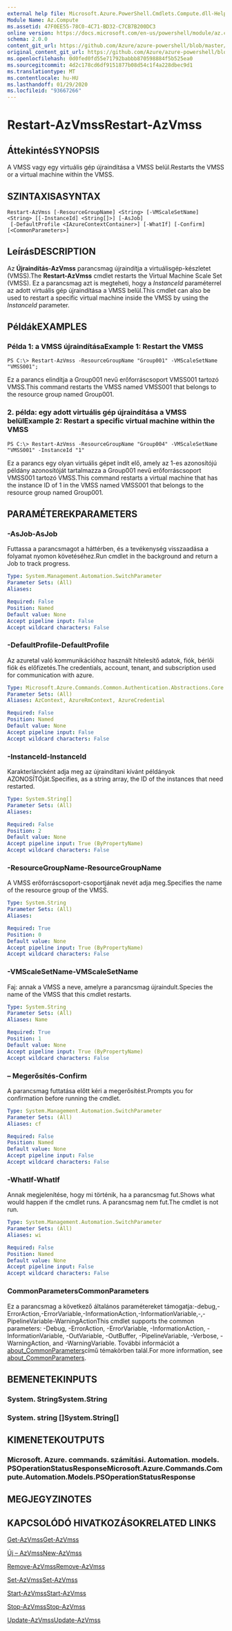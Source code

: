 ```yaml
---
external help file: Microsoft.Azure.PowerShell.Cmdlets.Compute.dll-Help.xml
Module Name: Az.Compute
ms.assetid: 47F0EE55-78C0-4C71-BD32-C7CB7B200DC3
online version: https://docs.microsoft.com/en-us/powershell/module/az.compute/restart-azvmss
schema: 2.0.0
content_git_url: https://github.com/Azure/azure-powershell/blob/master/src/Compute/Compute/help/Restart-AzVmss.md
original_content_git_url: https://github.com/Azure/azure-powershell/blob/master/src/Compute/Compute/help/Restart-AzVmss.md
ms.openlocfilehash: 0d0fed0fd55e71792babbb870598884f5b525ea0
ms.sourcegitcommit: 4d2c178cd6df9151877b08d54c1f4a228dbec9d1
ms.translationtype: MT
ms.contentlocale: hu-HU
ms.lasthandoff: 01/29/2020
ms.locfileid: "93667266"
---
```

# <span data-ttu-id="3ee1e-101">Restart-AzVmss</span><span class="sxs-lookup"><span data-stu-id="3ee1e-101">Restart-AzVmss</span></span>

## <span data-ttu-id="3ee1e-102">Áttekintés</span><span class="sxs-lookup"><span data-stu-id="3ee1e-102">SYNOPSIS</span></span>
<span data-ttu-id="3ee1e-103">A VMSS vagy egy virtuális gép újraindítása a VMSS belül.</span><span class="sxs-lookup"><span data-stu-id="3ee1e-103">Restarts the VMSS or a virtual machine within the VMSS.</span></span>

## <span data-ttu-id="3ee1e-104">SZINTAXISA</span><span class="sxs-lookup"><span data-stu-id="3ee1e-104">SYNTAX</span></span>

```
Restart-AzVmss [-ResourceGroupName] <String> [-VMScaleSetName] <String> [[-InstanceId] <String[]>] [-AsJob]
 [-DefaultProfile <IAzureContextContainer>] [-WhatIf] [-Confirm] [<CommonParameters>]
```

## <span data-ttu-id="3ee1e-105">Leírás</span><span class="sxs-lookup"><span data-stu-id="3ee1e-105">DESCRIPTION</span></span>
<span data-ttu-id="3ee1e-106">Az **Újraindítás-AzVmss** parancsmag újraindítja a virtuálisgép-készletet (VMSS).</span><span class="sxs-lookup"><span data-stu-id="3ee1e-106">The **Restart-AzVmss** cmdlet restarts the Virtual Machine Scale Set (VMSS).</span></span>
<span data-ttu-id="3ee1e-107">Ez a parancsmag azt is megteheti, hogy a *InstanceId* paraméterrel az adott virtuális gép újraindítása a VMSS belül.</span><span class="sxs-lookup"><span data-stu-id="3ee1e-107">This cmdlet can also be used to restart a specific virtual machine inside the VMSS by using the *InstanceId* parameter.</span></span>

## <span data-ttu-id="3ee1e-108">Példák</span><span class="sxs-lookup"><span data-stu-id="3ee1e-108">EXAMPLES</span></span>

### <span data-ttu-id="3ee1e-109">Példa 1: a VMSS újraindítása</span><span class="sxs-lookup"><span data-stu-id="3ee1e-109">Example 1: Restart the VMSS</span></span>
```
PS C:\> Restart-AzVmss -ResourceGroupName "Group001" -VMScaleSetName "VMSS001";
```

<span data-ttu-id="3ee1e-110">Ez a parancs elindítja a Group001 nevű erőforráscsoport VMSS001 tartozó VMSS.</span><span class="sxs-lookup"><span data-stu-id="3ee1e-110">This command restarts the VMSS named VMSS001 that belongs to the resource group named Group001.</span></span>

### <span data-ttu-id="3ee1e-111">2. példa: egy adott virtuális gép újraindítása a VMSS belül</span><span class="sxs-lookup"><span data-stu-id="3ee1e-111">Example 2: Restart a specific virtual machine within the VMSS</span></span>
```
PS C:\> Restart-AzVmss -ResourceGroupName "Group004" -VMScaleSetName "VMSS001" -InstanceId "1"
```

<span data-ttu-id="3ee1e-112">Ez a parancs egy olyan virtuális gépet indít elő, amely az 1-es azonosítójú példány azonosítóját tartalmazza a Group001 nevű erőforráscsoport VMSS001 tartozó VMSS.</span><span class="sxs-lookup"><span data-stu-id="3ee1e-112">This command restarts a virtual machine that has the instance ID of 1 in the VMSS named VMSS001 that belongs to the resource group named Group001.</span></span>

## <span data-ttu-id="3ee1e-113">PARAMÉTEREK</span><span class="sxs-lookup"><span data-stu-id="3ee1e-113">PARAMETERS</span></span>

### <span data-ttu-id="3ee1e-114">-AsJob</span><span class="sxs-lookup"><span data-stu-id="3ee1e-114">-AsJob</span></span>
<span data-ttu-id="3ee1e-115">Futtassa a parancsmagot a háttérben, és a tevékenység visszaadása a folyamat nyomon követéséhez.</span><span class="sxs-lookup"><span data-stu-id="3ee1e-115">Run cmdlet in the background and return a Job to track progress.</span></span>

```yaml
Type: System.Management.Automation.SwitchParameter
Parameter Sets: (All)
Aliases:

Required: False
Position: Named
Default value: None
Accept pipeline input: False
Accept wildcard characters: False
```

### <span data-ttu-id="3ee1e-116">-DefaultProfile</span><span class="sxs-lookup"><span data-stu-id="3ee1e-116">-DefaultProfile</span></span>
<span data-ttu-id="3ee1e-117">Az azuretal való kommunikációhoz használt hitelesítő adatok, fiók, bérlői fiók és előfizetés.</span><span class="sxs-lookup"><span data-stu-id="3ee1e-117">The credentials, account, tenant, and subscription used for communication with azure.</span></span>

```yaml
Type: Microsoft.Azure.Commands.Common.Authentication.Abstractions.Core.IAzureContextContainer
Parameter Sets: (All)
Aliases: AzContext, AzureRmContext, AzureCredential

Required: False
Position: Named
Default value: None
Accept pipeline input: False
Accept wildcard characters: False
```

### <span data-ttu-id="3ee1e-118">-InstanceId</span><span class="sxs-lookup"><span data-stu-id="3ee1e-118">-InstanceId</span></span>
<span data-ttu-id="3ee1e-119">Karakterláncként adja meg az újraindítani kívánt példányok AZONOSÍTÓját.</span><span class="sxs-lookup"><span data-stu-id="3ee1e-119">Specifies, as a string array, the ID of the instances that need restarted.</span></span>

```yaml
Type: System.String[]
Parameter Sets: (All)
Aliases:

Required: False
Position: 2
Default value: None
Accept pipeline input: True (ByPropertyName)
Accept wildcard characters: False
```

### <span data-ttu-id="3ee1e-120">-ResourceGroupName</span><span class="sxs-lookup"><span data-stu-id="3ee1e-120">-ResourceGroupName</span></span>
<span data-ttu-id="3ee1e-121">A VMSS erőforráscsoport-csoportjának nevét adja meg.</span><span class="sxs-lookup"><span data-stu-id="3ee1e-121">Specifies the name of the resource group of the VMSS.</span></span>

```yaml
Type: System.String
Parameter Sets: (All)
Aliases:

Required: True
Position: 0
Default value: None
Accept pipeline input: True (ByPropertyName)
Accept wildcard characters: False
```

### <span data-ttu-id="3ee1e-122">-VMScaleSetName</span><span class="sxs-lookup"><span data-stu-id="3ee1e-122">-VMScaleSetName</span></span>
<span data-ttu-id="3ee1e-123">Faj: annak a VMSS a neve, amelyre a parancsmag újraindult.</span><span class="sxs-lookup"><span data-stu-id="3ee1e-123">Species the name of the VMSS that this cmdlet restarts.</span></span>

```yaml
Type: System.String
Parameter Sets: (All)
Aliases: Name

Required: True
Position: 1
Default value: None
Accept pipeline input: True (ByPropertyName)
Accept wildcard characters: False
```

### <span data-ttu-id="3ee1e-124">– Megerősítés</span><span class="sxs-lookup"><span data-stu-id="3ee1e-124">-Confirm</span></span>
<span data-ttu-id="3ee1e-125">A parancsmag futtatása előtt kéri a megerősítést.</span><span class="sxs-lookup"><span data-stu-id="3ee1e-125">Prompts you for confirmation before running the cmdlet.</span></span>

```yaml
Type: System.Management.Automation.SwitchParameter
Parameter Sets: (All)
Aliases: cf

Required: False
Position: Named
Default value: None
Accept pipeline input: False
Accept wildcard characters: False
```

### <span data-ttu-id="3ee1e-126">-WhatIf</span><span class="sxs-lookup"><span data-stu-id="3ee1e-126">-WhatIf</span></span>
<span data-ttu-id="3ee1e-127">Annak megjelenítése, hogy mi történik, ha a parancsmag fut.</span><span class="sxs-lookup"><span data-stu-id="3ee1e-127">Shows what would happen if the cmdlet runs.</span></span> <span data-ttu-id="3ee1e-128">A parancsmag nem fut.</span><span class="sxs-lookup"><span data-stu-id="3ee1e-128">The cmdlet is not run.</span></span>

```yaml
Type: System.Management.Automation.SwitchParameter
Parameter Sets: (All)
Aliases: wi

Required: False
Position: Named
Default value: None
Accept pipeline input: False
Accept wildcard characters: False
```

### <span data-ttu-id="3ee1e-129">CommonParameters</span><span class="sxs-lookup"><span data-stu-id="3ee1e-129">CommonParameters</span></span>
<span data-ttu-id="3ee1e-130">Ez a parancsmag a következő általános paramétereket támogatja:-debug,-ErrorAction,-ErrorVariable,-InformationAction,-InformationVariable,-,-PipelineVariable-WarningAction</span><span class="sxs-lookup"><span data-stu-id="3ee1e-130">This cmdlet supports the common parameters: -Debug, -ErrorAction, -ErrorVariable, -InformationAction, -InformationVariable, -OutVariable, -OutBuffer, -PipelineVariable, -Verbose, -WarningAction, and -WarningVariable.</span></span> <span data-ttu-id="3ee1e-131">További információt a [about_CommonParameters](https://go.microsoft.com/fwlink/?LinkID=113216)című témakörben talál.</span><span class="sxs-lookup"><span data-stu-id="3ee1e-131">For more information, see [about_CommonParameters](https://go.microsoft.com/fwlink/?LinkID=113216).</span></span>

## <span data-ttu-id="3ee1e-132">BEMENETEK</span><span class="sxs-lookup"><span data-stu-id="3ee1e-132">INPUTS</span></span>

### <span data-ttu-id="3ee1e-133">System. String</span><span class="sxs-lookup"><span data-stu-id="3ee1e-133">System.String</span></span>

### <span data-ttu-id="3ee1e-134">System. string []</span><span class="sxs-lookup"><span data-stu-id="3ee1e-134">System.String[]</span></span>

## <span data-ttu-id="3ee1e-135">KIMENETEK</span><span class="sxs-lookup"><span data-stu-id="3ee1e-135">OUTPUTS</span></span>

### <span data-ttu-id="3ee1e-136">Microsoft. Azure. commands. számítási. Automation. models. PSOperationStatusResponse</span><span class="sxs-lookup"><span data-stu-id="3ee1e-136">Microsoft.Azure.Commands.Compute.Automation.Models.PSOperationStatusResponse</span></span>

## <span data-ttu-id="3ee1e-137">MEGJEGYZI</span><span class="sxs-lookup"><span data-stu-id="3ee1e-137">NOTES</span></span>

## <span data-ttu-id="3ee1e-138">KAPCSOLÓDÓ HIVATKOZÁSOK</span><span class="sxs-lookup"><span data-stu-id="3ee1e-138">RELATED LINKS</span></span>

[<span data-ttu-id="3ee1e-139">Get-AzVmss</span><span class="sxs-lookup"><span data-stu-id="3ee1e-139">Get-AzVmss</span></span>](./Get-AzVmss.md)

[<span data-ttu-id="3ee1e-140">Új – AzVmss</span><span class="sxs-lookup"><span data-stu-id="3ee1e-140">New-AzVmss</span></span>](./New-AzVmss.md)

[<span data-ttu-id="3ee1e-141">Remove-AzVmss</span><span class="sxs-lookup"><span data-stu-id="3ee1e-141">Remove-AzVmss</span></span>](./Remove-AzVmss.md)

[<span data-ttu-id="3ee1e-142">Set-AzVmss</span><span class="sxs-lookup"><span data-stu-id="3ee1e-142">Set-AzVmss</span></span>](./Set-AzVmss.md)

[<span data-ttu-id="3ee1e-143">Start-AzVmss</span><span class="sxs-lookup"><span data-stu-id="3ee1e-143">Start-AzVmss</span></span>](./Start-AzVmss.md)

[<span data-ttu-id="3ee1e-144">Stop-AzVmss</span><span class="sxs-lookup"><span data-stu-id="3ee1e-144">Stop-AzVmss</span></span>](./Stop-AzVmss.md)

[<span data-ttu-id="3ee1e-145">Update-AzVmss</span><span class="sxs-lookup"><span data-stu-id="3ee1e-145">Update-AzVmss</span></span>](./Update-AzVmss.md)


